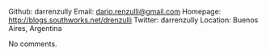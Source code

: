 Github: darrenzully
Email: dario.renzulli@gmail.com
Homepage: http://blogs.southworks.net/drenzulli
Twitter: darrenzully
Location: Buenos Aires, Argentina

No comments.